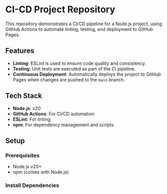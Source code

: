 # CI-CD Project Repository

This repository demonstrates a CI/CD pipeline for a Node.js project, using GitHub Actions to automate linting, testing, and deployment to GitHub Pages.

## Features

- **Linting**: ESLint is used to ensure code quality and consistency.
- **Testing**: Unit tests are executed as part of the CI pipeline.
- **Continuous Deployment**: Automatically deploys the project to GitHub Pages when changes are pushed to the `main` branch.

## Tech Stack

- **Node.js**: v20
- **GitHub Actions**: For CI/CD automation
- **ESLint**: For linting
- **npm**: For dependency management and scripts

## Setup

### Prerequisites

- Node.js v20+
- npm (comes with Node.js)

### Install Dependencies
